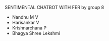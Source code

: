 SENTIMENTAL CHATBOT WITH FER 
by group 8
- Nandhu M V
- Harisankar V
- Krishnarchana P
- Bhagya Shree Lekshmi
